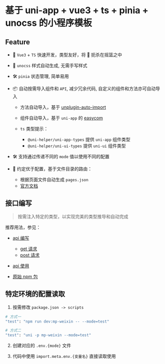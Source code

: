 # 基于 uni-app + vue3 + ts + pinia + unocss 的小程序模板

## Feature

- 🚀 `Vue3` + `TS` 快速开发，类型友好，将 🐛 扼杀在摇篮之中

- 💄 `unocss` 样式自动生成, 无需手写样式

- 🛠️ `pinia` 状态管理, 简单易用

- 📦 自动按需导入组件和 `API`, 减少冗余代码, 自定义的组件和方法亦可自动导入
  
  - 方法自动导入，基于 [unplugin-auto-import](https://www.npmjs.com/package/unplugin-auto-import)
  - 组件自动导入，基于 `uni-app` 的 [easycom](https://uniapp.dcloud.net.cn/collocation/pages.html#easycom)
  - `ts` 类型提示：

    - `@uni-helper/uni-app-types` 提供 `uni-app` 组件类型
    - `@uni-helper/uni-ui-types` 提供 `uni-ui` 组件类型

- 🛠️ 支持通过传递不同的 `mode` 值以使用不同的配置

- 🚀 约定优于配置，基于文件目录的路由：
  
  - 根据页面文件自动生成 `pages.json`
  - [官方文档](https://www.npmjs.com/package/@uni-helper/vite-plugin-uni-pages)

## 接口编写

> 按需注入特定的类型，以实现完美的类型推导和自动完成

推荐用法，参见：

  - [api 编写](./src/apis/index.ts)
    - [get 请求](./src/apis/requests/get.ts)
    - [post 请求](./src/apis/requests/post.ts)

  - [api 使用](./src/pages/index.vue)

  - [原始 npm 包](https://www.npmjs.com/package/@bluesyoung/http)

## 特定环境的配置读取

1. 按需修改 `package.json -> scripts`

```bash
# 方式一
"test": "npm run dev:mp-weixin -- --mode=test"

# 方式二
"test": "uni -p mp-weixin --mode=test"
```

2. 创建对应的 `.env.{mode}` 文件

3. 代码中使用 `import.meta.env.{变量名}` 直接读取使用